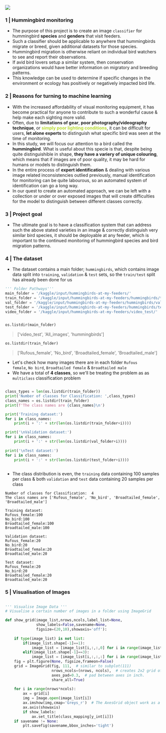 ![](https://i.imgur.com/icqghBp.png)

### 1 | Hummingbird monitoring

- The purpose of this project is to create an image <code>classifier</code> for hummingbird **species** and **genders** that visit feeders. 
- Such a classifier should be applicable to anywhere that hummingbirds migrate or breed, given additional datasets for those species.
- Hummingbird migration is otherwise reliant on individual bird watchers to see and report their observations. 
- If avid bird lovers setup a similar system, then conservation organizations would have better information on migratory and breeding patterns. 
- This knowledge can be used to determine if specific changes in the environment or ecology has positively or negatively impacted bird life.

### 2 | Reasons for turning to machine learning

- With the increased affordability of visual monitoring equipment, it has become practical for anyone to contribute to such a wonderful cause & help make each sighting more valid. 
- Often, due to <b>limitations of gear</b>, <b>poor photography/videography technique</b>, or **<span style='color:#B6DA32'>simply poor lighting conditions</span>**, it can be difficult for users, <b>let alone experts</b> to distinguish what specific bird was seen at the time of monitoring.
- In this study, we will focus our attention to a bird called the <b>hummingbird</b>. What is useful about this specie is that, despite being quite distinguishible in shape, <b>they have a variery of unique colouring</b>, which means that if images are of poor quality, it may be hard for humans or models to distinguish them.
- In the entire process of <b>expert identification</b> & dealing with various image related inconsistencies outlied previously, manual identification for monitoring can be quite labourous, so an automated system of identification can go a long way.
- In our quest to create an automated approach, we can be left with a collection or under or over exposed images that will create difficulties for the model to distinguish between different classes correctly. 

### 3 | Project goal 

- The ultimate goal is to have a classification system that can address such the above stated varieties in an image & correctly distinguish very similar bird species, it should be deployable at any feeder, which is important to the continued monitoring of hummingbird species and bird  migration patterns. 

### 4 | The dataset

- The dataset contains a main folder; <code>hummingbirds</code>, which contains image data split into <code>training</code>, <code>validation</code> & <code>test</code> sets, so the <code>train/test</code> split has already been done for us

```python
''' Folder Pathways'''
main_folder = '/kaggle/input/hummingbirds-at-my-feeders/'
train_folder = '/kaggle/input/hummingbirds-at-my-feeders/hummingbirds/train/'
val_folder = '/kaggle/input/hummingbirds-at-my-feeders/hummingbirds/valid/'
test_folder = '/kaggle/input/hummingbirds-at-my-feeders/hummingbirds/test/'
video_folder = '/kaggle/input/hummingbirds-at-my-feeders/video_test/'
```

```python

os.listdir(main_folder)

```

> ['video_test', 'All_images', 'hummingbirds']

```python
os.listdir(train_folder)
```

> ['Rufous_female', 'No_bird', 'Broadtailed_female', 'Broadtailed_male']

- Let's check how many images there are in each folder <code>Rufous female</code>, <code>No bird</code>, <code>Broadtailed female</code> & <code>Broadtailed male</code>
- We have a total of **4 classes**, so we'll be treating the problem as as <code>multiclass</code> classification problem

```python

class_types = len(os.listdir(train_folder))
print('Number of classes for Classification: ',class_types)
class_names = os.listdir(train_folder)
print(f'The class names are {class_names}\n')

print('Training dataset:')
for i in class_names:
    print(i + ':' + str(len(os.listdir(train_folder+i))))

print('\nValidation dataset:')
for i in class_names:
    print(i + ':' + str(len(os.listdir(val_folder+i))))
    
print('\nTest dataset:')
for i in class_names:
    print(i + ':' + str(len(os.listdir(test_folder+i))))
    
```

- The class distribution is even, the <code>training</code> data containing 100 samples per class & both <code>validation</code> and <code>test</code> data containing 20 samples per class

```
Number of classes for Classification:  4
The class names are ['Rufous_female', 'No_bird', 'Broadtailed_female', 'Broadtailed_male']

Training dataset:
Rufous_female:100
No_bird:100
Broadtailed_female:100
Broadtailed_male:100

Validation dataset:
Rufous_female:20
No_bird:20
Broadtailed_female:20
Broadtailed_male:20

Test dataset:
Rufous_female:20
No_bird:20
Broadtailed_female:20
Broadtailed_male:20
```

### 5 | Visualisation of Images

```python

''' Visualise Image Data '''
# Visualise a certain number of images in a folder using ImageGrid

def show_grid(image_list,nrows,ncols,label_list=None,
              show_labels=False,savename=None,
              figsize=(20,10),showaxis='off'):
    
    if type(image_list) is not list:
        if(image_list.shape[-1]==1):
            image_list = [image_list[i,:,:,0] for i in range(image_list.shape[0])]
        elif(image_list.shape[-1]==3):
            image_list = [image_list[i,:,:,:] for i in range(image_list.shape[0])]
    fig = plt.figure(None, figsize,frameon=False)
    grid = ImageGrid(fig, 111,  # similar to subplot(111)
                     nrows_ncols=(nrows, ncols),  # creates 2x2 grid of axes
                     axes_pad=0.3,  # pad between axes in inch.
                     share_all=True)
    
    for i in range(nrows*ncols):
        ax = grid[i]
        img = Image.open(image_list[i])
        ax.imshow(img,cmap='Greys_r')  # The AxesGrid object work as a list of axes.
        ax.axis(showaxis)
        if show_labels:
            ax.set_title(class_mapping[y_int[i]])
    if savename != None:
        plt.savefig(savename,bbox_inches='tight')
        
```
